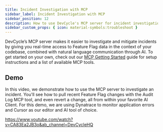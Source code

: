 ```yaml
---
title: Incident Investigation with MCP
sidebar_label: Incident Investigation with MCP
sidebar_position: 12
description: How to use DevCycle's MCP server for incident investigation and mitigation.
sidebar_custom_props: { icon: material-symbols:troubleshoot }
---
```


DevCycle’s MCP server makes it easier to investigate and mitigate incidents by giving you real-time access to Feature Flag data in the context of your codebase, combined with natural language communication through AI. To get started on your own, check out our [MCP Getting Started](/cli-mcp/mcp-getting-started) guide for setup instructions and a list of available MCP tools.

## Demo

In this video, we demonstrate how to use the MCP server to investigate an incident. You'll see how to pull recent Feature Flag changes with the Audit Log MCP tool, and even revert a change, all from within your favorite AI Client. For this demo, we are using Dynatrace to monitor application errors and Cursor as our editor and AI tool of choice.

https://www.youtube.com/watch?v=CA83Ea2JB3o&ab_channel=DevCycleHQ
